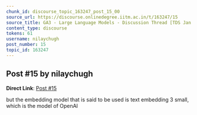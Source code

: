 ```yaml
---
chunk_id: discourse_topic_163247_post_15_00
source_url: https://discourse.onlinedegree.iitm.ac.in/t/163247/15
source_title: GA3 - Large Language Models - Discussion Thread [TDS Jan 2025]
content_type: discourse
tokens: 61
username: nilaychugh
post_number: 15
topic_id: 163247
---
```


## Post #15 by nilaychugh

**Direct Link**: [Post #15](https://discourse.onlinedegree.iitm.ac.in/t/163247/15)

but the embedding model that is said to be used is text embedding 3 small, which is the model of OpenAI
